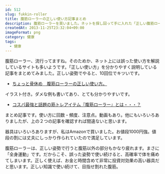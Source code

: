 ```yaml
---
id: 512
slug: fukkin-roller
title: 腹筋ローラーの正しい使い方記事まとめ
description: 腹筋ローラーを買いました。ネットを探し回って手に入れた「正しい腹筋ローラーの使い方」ついて書きます。背中を伸ばしたままは、NGだそうです。
createdAt: 2013-11-25T23:32:04+09:00
imageFormat: png
category: 健康
tags:
  - 健康
---
```


腹筋ローラー、流行ってますね。そのためか、ネット上には誤った使い方を解説しているサイトも多いようです。「正しい使い方」を分かりやすく説明している記事をまとめてみました。正しい姿勢でやると、10回位でキツいです。

* <a href="http://kntseikotu.blog116.fc2.com/blog-entry-627.html" target="_blank">ちょっと骨休め　腹筋ローラーの正しい使い方。</a>

イラスト付き。ダメな例も書いてあり、とても分かりやすいです。

* <a href="http://matome.naver.jp/odai/2137594234660640401" target="_blank">コスパ最強と話題の筋トレアイテム『腹筋ローラー』とは・・・？</a>

まとめ記事です。使い方に回数・頻度、注意点。動画もあり。他にもいろいろありましたが、上の２つの記事を確認すれば間違ないと思います。

器具はいろいろありますが、私はAmazonで買いました。お値段1000円強。値段の割には丈夫にしっかり作られていたので満足しています。

<kaereba-link item-title="XYSTUS(ジスタス) スリムトレーナーTR 腹筋ローラー" img-file-name="xystus_tr_500x500.png" shop-name="トーエイライト" amazon-item-id="B077XDR8ZT" rakuten-item-id="" search-keyword="XYSTUS スリムトレーナー"></kaereba-link>

腹筋ローラーは、正しい姿勢で行うと腹筋以外の部分もかなり疲れます。まさに「全身運動」です。だからこそ、誤った姿勢で使い続けると、高確率で体を痛めてしまいます。正しく使えば、お金と時間含めて非常に投資対効果の高い器具だと思います。正しい知識で使い続けて、目指せ割れた腹筋。
